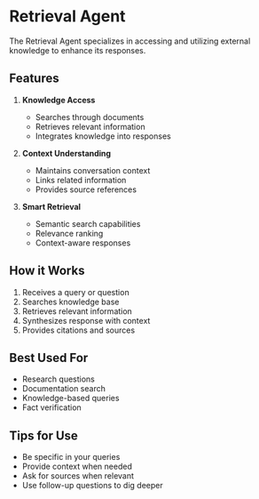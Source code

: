 # Retrieval Agent

The Retrieval Agent specializes in accessing and utilizing external knowledge to enhance its responses.

## Features

1. **Knowledge Access**
   - Searches through documents
   - Retrieves relevant information
   - Integrates knowledge into responses

2. **Context Understanding**
   - Maintains conversation context
   - Links related information
   - Provides source references

3. **Smart Retrieval**
   - Semantic search capabilities
   - Relevance ranking
   - Context-aware responses

## How it Works

1. Receives a query or question
2. Searches knowledge base
3. Retrieves relevant information
4. Synthesizes response with context
5. Provides citations and sources

## Best Used For

- Research questions
- Documentation search
- Knowledge-based queries
- Fact verification

## Tips for Use

- Be specific in your queries
- Provide context when needed
- Ask for sources when relevant
- Use follow-up questions to dig deeper
